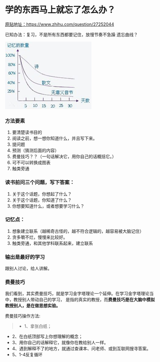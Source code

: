 学的东西马上就忘了怎么办？
===

[原贴地址：](https://www.zhihu.com/question/27252044)https://www.zhihu.com/question/27252044

已知办法：复习，不是所有东西都要记住，放慢节奏不急躁
遗忘曲线？

![￼艾宾浩斯遗忘曲线](Resources/ywqx_ab.jpg)

### 方法要素
1. 要清楚读书目的
2. 阅读之前，想一想你知道什么，并且写下来。
3. 提问题
4. 预测（猜测后面的内容）
5. 费曼技巧？？（一句话解决它，用你自己的话概括它。）
6. 可不可以转换成图表
7. 触类旁通

### 读书前问三个问题，写下答案：
1. 关于这个话题，你想起了什么？
2. 关于这个话题，你知道了什么？
3. 你想要知道什么，或者想要学习什么？


### 记忆点：
1. 想象建立联系（越稀奇古怪的，越不符合逻辑的，越容易被大脑记住）
2. 贪多嚼不烂，慢慢来比较好。
3. 触类旁通，和其他学科联系起来，建立联系

### 输出是最好的学习
跟别人讨论，给人讲解。

### 费曼技巧
我们看到，其实费曼技巧，就是学习金字塔理论一个延伸。在学习金字塔理论当中，教授别人带动自己的学习，
是指的真实的教授，而**费曼技巧是在大脑中模拟教授别人，是在做思想实验。**

费曼技巧操作方法:
>* 1、拿张白纸；
* 2、在白纸顶部写上你想理解的概念；
* 3、用你自己的话解释它，就像你在教给别人一样。
* 4、遇到解释不了的地方，就通过查课本、问老师、或到互联网搜寻答案。 
* 5、1-4反复循环
